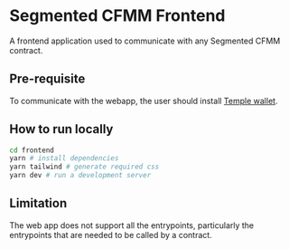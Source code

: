 # Segmented CFMM Frontend

A frontend application used to communicate with any Segmented CFMM contract.


## Pre-requisite

To communicate with the webapp, the user should install [Temple wallet](https://templewallet.com/).

## How to run locally


```bash
cd frontend
yarn # install dependencies
yarn tailwind # generate required css
yarn dev # run a development server
```

## Limitation

The web app does not support all the entrypoints, particularly the entrypoints that are needed to be called by a contract.
